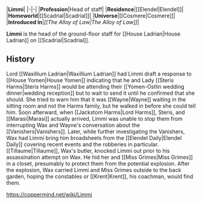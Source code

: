 |**Limmi**|
|-|-|
|**Profession**|Head of staff|
|**Residence**|[[Elendel\|Elendel]]|
|**Homeworld**|[[Scadrial\|Scadrial]]|
|**Universe**|[[Cosmere\|Cosmere]]|
|**Introduced In**|*[[The Alloy of Law\|The Alloy of Law]]*|

**Limmi** is the head of the ground-floor staff for [[House Ladrian\|House Ladrian]] on [[Scadrial\|Scadrial]].

## History
Lord [[Waxillium Ladrian\|Waxillium Ladrian]] had Limmi draft a response to [[House Yomen\|House Yomen]] indicating that he and Lady [[Steris Harms\|Steris Harms]] would be attending their [[Yomen-Ostlin wedding dinner\|wedding reception]] but to wait to send it until he confirmed that she should. She tried to warn him that it was [[Wayne\|Wayne]] waiting in the sitting room and not the Harms family, but he walked in before she could tell him. Soon afterward, when [[Jackstom Harms\|Lord Harms]], Steris, and [[Marasi\|Marasi]] actually arrived, Limmi was unable to stop them from interrupting Wax and Wayne's conversation about the [[Vanishers\|Vanishers]].
Later, while further investigating the Vanishers, Wax had Limmi bring him broadsheets from the [[Elendel Daily\|Elendel Daily]] covering recent events and the robberies in particular.
[[Tillaume\|Tillaume]], Wax's butler, knocked Limmi out prior to his assassination attempt on Wax. He hid her and [[Miss Grimes\|Miss Grimes]] in a closet, presumably to protect them from the potential explosion. After the explosion, Wax carried Limmi and Miss Grimes outside to the back garden, hoping the constables or [[Krent\|Krent]], his coachman, would find them.



https://coppermind.net/wiki/Limmi